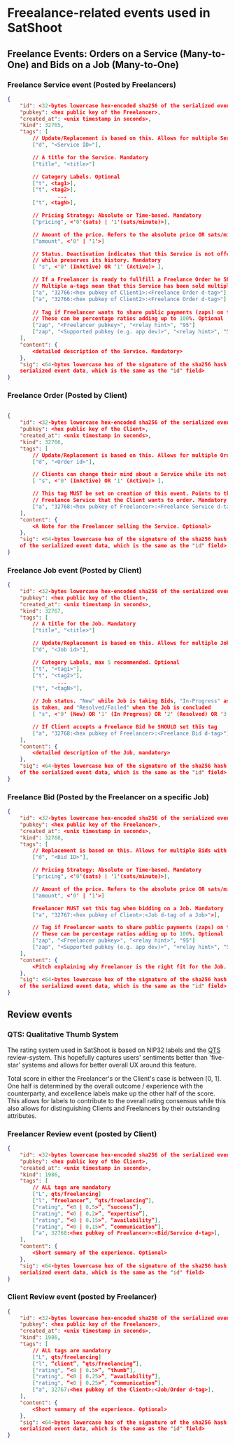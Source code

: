 # Freealance-related events used in SatShoot
## Freelance Events: Orders on a Service (Many-to-One) and Bids on a Job (Many-to-One)
### Freelance Service event (Posted by Freelancers)
```json
{
    "id": <32-bytes lowercase hex-encoded sha256 of the serialized event data>,
    "pubkey": <hex public key of the Freelancer>,
    "created_at": <unix timestamp in seconds>,
    "kind": 32765,
    "tags": [
        // Update/Replacement is based on this. Allows for multiple Services with simple edits. Mandatory
        ["d", "<Service ID>"],

        // A title for the Service. Mandatory
        ["title", "<title>"]

        // Category Labels. Optional
        ["t", <tag1>],
        ["t", <tag2>],
                ...
        ["t", <tagN>],

        // Pricing Strategy: Absolute or Time-based. Mandatory
        ["pricing", <'0'(sats) | '1'(sats/minute)>],

        // Amount of the price. Refers to the absolute price OR sats/minute. Mandatory
        ["amount", <'0' | '1'>]

        // Status. Deactivation indicates that this Service is not offered anymore
        // while preserves its history. Mandatory
        [ "s", <'0' (InActive) OR '1' (Active)> ],

        // If a Freelancer is ready to fullfill a Freelance Order he SHOULD set this.
        // Multiple a-tags mean that this Service has been sold multiple times
        ["a", "32766:<hex pubkey of Client1>:<Freelance Order d-tag>"],
        ["a", "32766:<hex pubkey of Client2>:<Freelance Order d-tag>"],
        
        // Tag if Freelancer wants to share public payments (zaps) on this Service
        // These can be percentage ratios adding up to 100%. Optional
        ["zap", "<Freelancer pubkey>", "<relay hint>", "95"]
        ["zap", "<Supported pubkey (e.g. app dev)>", "<relay hint>", "5"]
    ],
    "content": {
        <detailed description of the Service. Mandatory>
    },
    "sig": <64-bytes lowercase hex of the signature of the sha256 hash of the
    serialized event data, which is the same as the "id" field>
}
```

### Freelance Order (Posted by Client)
```json

{
    "id": <32-bytes lowercase hex-encoded sha256 of the serialized event data>,
    "pubkey": <hex public key of the Client>,
    "created_at": <unix timestamp in seconds>,
    "kind": 32766,
    "tags": [
        // Update/Replacement is based on this. Allows for multiple Orders with simple edits. Mandatory
        ["d", "<Order id>"],

        // Clients can change their mind about a Service while its not being fulfilled. Mandatory
        [ "s", <'0' (InActive) OR '1' (Active)> ],

        // This tag MUST be set on creation of this event. Points to the 
        // Freelance Service that the Client wants to order. Mandatory
        ["a", "32768:<hex pubkey of Freelancer>:<Freelance Service d-tag>"],
    ],
    "content": {
        <A Note for the Freelancer selling the Service. Optional>
    },
    "sig": <64-bytes lowercase hex of the signature of the sha256 hash
    of the serialized event data, which is the same as the "id" field>
}

```

### Freelance Job event (Posted by Client)
```json
{
    "id": <32-bytes lowercase hex-encoded sha256 of the serialized event data>,
    "pubkey": <hex public key of the Client>,
    "created_at": <unix timestamp in seconds>,
    "kind": 32767,
    "tags": [
        // A title for the Job. Mandatory
        ["title", "<title>"]

        // Update/Replacement is based on this. Allows for multiple Jobs with simple edits. Mandatory
        ["d", "<Job id>"],

        // Category Labels, max 5 recommended. Optional
        ["t", "<tag1>"],
        ["t", "<tag2>"],
                ...
        ["t", "<tagN>"],

        // Job status. "New" while Job is taking Bids, "In-Progress" as soon as a Bid
        is taken, and "Resolved/Failed" when the Job is concluded
        [ "s", <'0' (New) OR '1' (In Progress) OR '2' (Resolved) OR '3' (Failed)> ],

        // If Client accepts a Freelance Bid he SHOULD set this tag
        ["a", "32768:<hex pubkey of Freelancer>:<Freelance Bid d-tag>"],
    ],
    "content": {
        <detailed description of the Job, mandatory>
    },
    "sig": <64-bytes lowercase hex of the signature of the sha256 hash
    of the serialized event data, which is the same as the "id" field>
}
```

### Freelance Bid (Posted by the Freelancer on a specific Job)
```json
{
    "id": <32-bytes lowercase hex-encoded sha256 of the serialized event data>,
    "pubkey": <hex public key of the Freelancer>,
    "created_at": <unix timestamp in seconds>,
    "kind": 32768,
    "tags": [
        // Replacement is based on this. Allows for multiple Bids with simple edits. Mandatory
        ["d", "<Bid ID>"],

        // Pricing Strategy: Absolute or Time-based. Mandatory
        ["pricing", <'0'(sats) | '1'(sats/minute)>],

        // Amount of the price. Refers to the absolute price OR sats/minute. Mandatory
        ["amount", <'0' | '1'>]

        Freelancer MUST set this tag when bidding on a Job. Mandatory
        ["a", "32767:<hex pubkey of Client>:<Job d-tag of a Job>">],

        // Tag if Freelancer wants to share public payments (zaps) on this Service
        // These can be percentage ratios adding up to 100%. Optional
        ["zap", "<Freelancer pubkey>", "<relay hint>", "95"]
        ["zap", "<Supported pubkey (e.g. app dev)>", "<relay hint>", "5"]
    ],
    "content": {
        <Pitch explaining why Freelancer is the right fit for the Job. Optional>, 
    },
    "sig": <64-bytes lowercase hex of the signature of the sha256 hash
    of the serialized event data, which is the same as the "id" field>
}
```

## Review events
### QTS: Qualitative Thumb System
The rating system used in SatShoot is based on NIP32 labels and the [QTS](https://habla.news/u/arkinox@arkinox.tech/DLAfzJJpQDS4vj3wSleum) review-system.
This hopefully captures users' sentiments better than 'five-star' systems and 
allows for better overall UX around this feature.

Total score in either the Freelancer's or the Client's case is between [0, 1].
One half is determined by the overall outcome / experience with the counterparty,
and excellence labels make up the other half of the score. This allows for labels
to contribute to the overall rating consensus while this also allows for distinguishing 
Clients and Freelancers by their outstanding attributes.

### Freelancer Review event (posted by Client)
```json
{
    "id": <32-bytes lowercase hex-encoded sha256 of the serialized event data>,
    "pubkey": <hex public key of the Client>,
    "created_at": <unix timestamp in seconds>,
    "kind": 1986,
    "tags": [
        // ALL tags are mandatory
        ["L", qts/freelancing]
        ["l", “freelancer”, “qts/freelancing”],
        ["rating", “<0 | 0.5>”, “success”], 
        ["rating", “<0 | 0.2>”, “expertise”], 
        ["rating", “<0 | 0.15>”, “availability”], 
        ["rating", “<0 | 0.15>”, “communication”], 
        ["a", 32768:<hex pubkey of Freelancer>:<Bid/Service d-tag>],
    ],
    "content": {
        <Short summary of the experience. Optional>
    },
    "sig": <64-bytes lowercase hex of the signature of the sha256 hash of the
    serialized event data, which is the same as the "id" field>
}
```

### Client Review event (posted by Freelancer)
```json
{
    "id": <32-bytes lowercase hex-encoded sha256 of the serialized event data>,
    "pubkey": <hex public key of the Freelancer>,
    "created_at": <unix timestamp in seconds>,
    "kind": 1986,
    "tags": [
        // ALL tags are mandatory
        ["L", qts/freelancing]
        ["l", “client”, “qts/freelancing”],
        ["rating", “<0 | 0.5>”, “thumb”], 
        ["rating", “<0 | 0.25>”, “availability”], 
        ["rating", “<0 | 0.25>”, “communication”], 
        ["a", 32767:<hex pubkey of the Client>:<Job/Order d-tag>],
    ],
    "content": {
        <Short summary of the experience. Optional>
    },
    "sig": <64-bytes lowercase hex of the signature of the sha256 hash of the
    serialized event data, which is the same as the "id" field>
}
```
